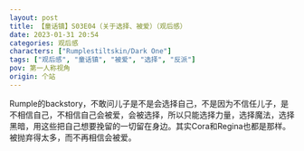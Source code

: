 ```yaml
---
layout: post
title: 【童话镇】S03E04（关于选择、被爱）（观后感）
date: 2023-01-31 20:54
categories: 观后感
characters: ["Rumplestiltskin/Dark One"]
tags: ["观后感", "童话镇", "被爱", "选择", "反派"]
pov: 第一人称视角
origin: 个站
---
```


Rumple的backstory，不敢问儿子是不是会选择自己，不是因为不信任儿子，是不相信自己，不相信自己会被爱，会被选择，所以只能选择力量，选择魔法，选择黑暗，用这些把自己想要挽留的一切留在身边。其实Cora和Regina也都是那样。被抛弃得太多，而不再相信会被爱。
